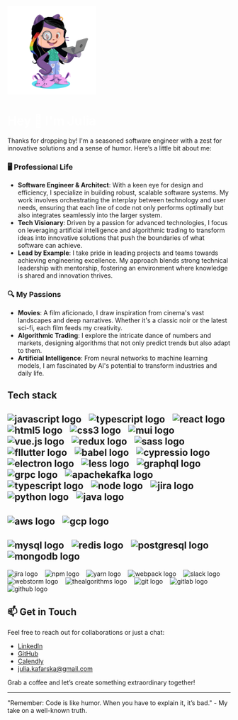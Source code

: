 <img src="octocat-julia-kafarska.png" height="200" alt="octocat"  />

<h1 align="left" style="color: white;">Hey 👋 I'm Julia</h1>
Thanks for dropping by! I'm a seasoned software engineer with a zest for innovative solutions and a sense of humor. Here’s a little bit about me:

### 🖥️ Professional Life

- **Software Engineer & Architect**: With a keen eye for design and efficiency, I specialize in building robust, scalable software systems. My work involves orchestrating the interplay between technology and user needs, ensuring that each line of code not only performs optimally but also integrates seamlessly into the larger system.
- **Tech Visionary**: Driven by a passion for advanced technologies, I focus on leveraging artificial intelligence and algorithmic trading to transform ideas into innovative solutions that push the boundaries of what software can achieve.
- **Lead by Example**: I take pride in leading projects and teams towards achieving engineering excellence. My approach blends strong technical leadership with mentorship, fostering an environment where knowledge is shared and innovation thrives.

### 🔍 My Passions

- **Movies**: A film aficionado, I draw inspiration from cinema's vast landscapes and deep narratives. Whether it's a classic noir or the latest sci-fi, each film feeds my creativity.
- **Algorithmic Trading**: I explore the intricate dance of numbers and markets, designing algorithms that not only predict trends but also adapt to them.
- **Artificial Intelligence**: From neural networks to machine learning models, I am fascinated by AI's potential to transform industries and daily life.


## Tech stack

<img src="https://cdn.jsdelivr.net/gh/devicons/devicon/icons/javascript/javascript-original.svg" height="60" alt="javascript logo"  /><img width="12" />
<img src="https://cdn.jsdelivr.net/gh/devicons/devicon/icons/typescript/typescript-original.svg" height="60" alt="typescript logo"  /><img width="12" />
<img src="https://cdn.jsdelivr.net/gh/devicons/devicon/icons/react/react-original.svg" height="60" alt="react logo" /><img width="12" />
<img src="https://cdn.jsdelivr.net/gh/devicons/devicon/icons/html5/html5-original.svg" height="60" alt="html5 logo" /><img width="12" />
<img src="https://cdn.jsdelivr.net/gh/devicons/devicon/icons/css3/css3-original.svg" height="60" alt="css3 logo"  /><img width="12" />
<img src="https://cdn.jsdelivr.net/gh/devicons/devicon/icons/materialui/materialui-original.svg" height="60" alt="mui logo"  /><img width="12" />
<img src="https://cdn.jsdelivr.net/gh/devicons/devicon@latest/icons/vuejs/vuejs-original.svg" height="60" alt="vue.js logo" /><img width="12" />
<img src="https://cdn.jsdelivr.net/gh/devicons/devicon@latest/icons/redux/redux-original.svg" height="60" alt="redux logo"  /><img width="12" />
<img src="https://cdn.jsdelivr.net/gh/devicons/devicon@latest/icons/sass/sass-original.svg" height="60" alt="sass logo"  /><img width="12" />
<img src="https://cdn.jsdelivr.net/gh/devicons/devicon@latest/icons/flutter/flutter-original.svg" height="60" alt="fllutter logo"   /><img width="12" />
<img src="https://cdn.jsdelivr.net/gh/devicons/devicon@latest/icons/babel/babel-original.svg"  height="60" alt="babel logo" /><img width="12" />
<img src="https://cdn.jsdelivr.net/gh/devicons/devicon@latest/icons/cypressio/cypressio-original.svg" height="60" alt="cypressio logo"/><img width="12" />
<img src="https://cdn.jsdelivr.net/gh/devicons/devicon@latest/icons/electron/electron-original.svg"  height="60" alt="electron logo"/><img width="12" />
<img src="https://cdn.jsdelivr.net/gh/devicons/devicon@latest/icons/less/less-plain-wordmark.svg"  height="60" alt="less logo"/><img width="12" />
<img src="https://cdn.jsdelivr.net/gh/devicons/devicon@latest/icons/graphql/graphql-plain.svg"  height="60" alt="graphql logo" /><img width="12" />
<img src="https://cdn.jsdelivr.net/gh/devicons/devicon@latest/icons/grpc/grpc-original.svg" height="60" alt="grpc logo" /><img width="12" />
<img src="https://cdn.jsdelivr.net/gh/devicons/devicon@latest/icons/apachekafka/apachekafka-original-wordmark.svg" height="60" alt="apachekafka logo" />
<img src="https://cdn.jsdelivr.net/gh/devicons/devicon/icons/typescript/typescript-original.svg" height="60" alt="typescript logo"  /><img width="12" />
<img src="https://cdn.jsdelivr.net/gh/devicons/devicon/icons/nodejs/nodejs-original.svg" height="60" alt="node logo"  /><img width="12" />
<img src="https://cdn.jsdelivr.net/gh/devicons/devicon@latest/icons/nodemon/nodemon-original.svg"  height="60" alt="jira logo"/>
<img src="https://cdn.jsdelivr.net/gh/devicons/devicon/icons/python/python-original.svg" height="60" alt="python logo"  /><img width="12" />
<img src="https://cdn.jsdelivr.net/gh/devicons/devicon@latest/icons/java/java-original.svg" height="60" alt="java logo"  />
---
<img src="https://cdn.jsdelivr.net/gh/devicons/devicon@latest/icons/amazonwebservices/amazonwebservices-plain-wordmark.svg" height="60" alt="aws logo"  /><img width="12" />
<img src="https://cdn.jsdelivr.net/gh/devicons/devicon@latest/icons/googlecloud/googlecloud-original.svg" height="60" alt="gcp logo"  />
---
<img src="https://cdn.jsdelivr.net/gh/devicons/devicon@latest/icons/mysql/mysql-original.svg"  height="60" alt="mysql logo" /><img width="12" />
<img src="https://cdn.jsdelivr.net/gh/devicons/devicon@latest/icons/redis/redis-original.svg" height="60" alt="redis logo"  /><img width="12" />
<img src="https://cdn.jsdelivr.net/gh/devicons/devicon@latest/icons/postgresql/postgresql-original.svg" height="60" alt="postgresql logo"  /><img width="12" />
<img src="https://cdn.jsdelivr.net/gh/devicons/devicon@latest/icons/mongodb/mongodb-original-wordmark.svg" height="60" alt="mongodb logo" />
---
<img src="https://cdn.jsdelivr.net/gh/devicons/devicon@latest/icons/jira/jira-original.svg" height="60" alt="jira logo"  /><img width="12" />
<img src="https://cdn.jsdelivr.net/gh/devicons/devicon@latest/icons/npm/npm-original-wordmark.svg" height="60" alt="npm logo"  /><img width="12" />
<img src="https://cdn.jsdelivr.net/gh/devicons/devicon@latest/icons/yarn/yarn-original.svg" height="60" alt="yarn logo"  /><img width="12" />
<img src="https://cdn.jsdelivr.net/gh/devicons/devicon@latest/icons/webpack/webpack-original.svg" height="60" alt="webpack logo"  /><img width="12" />
<img src="https://cdn.jsdelivr.net/gh/devicons/devicon@latest/icons/slack/slack-original.svg" height="60" alt="slack logo"  /><img width="12" />
<img src="https://cdn.jsdelivr.net/gh/devicons/devicon@latest/icons/webstorm/webstorm-original.svg" height="60" alt="webstorm logo"  /><img width="12" />
<img src="https://cdn.jsdelivr.net/gh/devicons/devicon@latest/icons/thealgorithms/thealgorithms-original.svg" height="60" alt="thealgorithms logo"  /><img width="12" />
<img src="https://cdn.jsdelivr.net/gh/devicons/devicon@latest/icons/git/git-original.svg"  height="60" alt="git logo"/><img width="12" />
<img src="https://cdn.jsdelivr.net/gh/devicons/devicon@latest/icons/gitlab/gitlab-original.svg" height="60" alt="gitlab logo" /><img width="12" />
<img src="https://cdn.jsdelivr.net/gh/devicons/devicon@latest/icons/github/github-original.svg"  height="60" alt="github logo"/>


##  📫 Get in Touch

Feel free to reach out for collaborations or just a chat:

- [LinkedIn](https://www.linkedin.com/in/julia-kafarska/)
- [GitHub](https://github.com/julia-kafarska)
- [Calendly](https://calendly.com/julia-kafarska)
- [julia.kafarska@gmail.com](mailto:julia.kafarska@gmail.com)

Grab a coffee and let’s create something extraordinary together!

---

"Remember: Code is like humor. When you have to explain it, it’s bad." - My take on a well-known truth.
